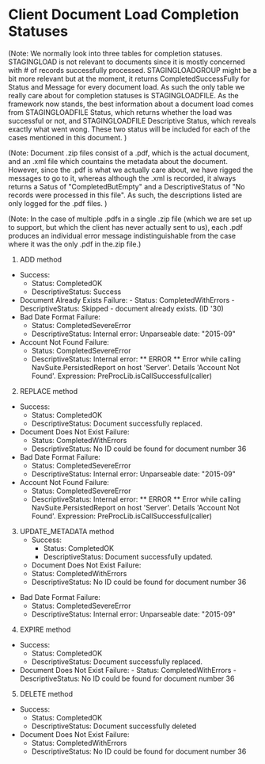 Client Document Load Completion Statuses
==================================================

(Note: We normally look into three tables for completion statuses.
STAGINGLOAD is not relevant to documents since it is mostly concerned with # of
records successfully processed. STAGINGLOADGROUP might be a bit more relevant
but at the moment, it returns CompletedSuccessFully for Status and Message
for every document load. As such the only table we really care about for
completion statuses is STAGINGLOADFILE. As the framework now stands, the best
information about a document load comes from STAGINGLOADFILE Status, which
returns whether the load was successful or not, and STAGINGLOADFILE Descriptive
Status, which reveals exactly what went wong. These two status will be included
for each of the cases mentioned in this document.  )

(Note: Document .zip files consist of a .pdf, which is the actual document, and
an .xml file which countains the metadata about the document. However, since
the .pdf is what we actually care about, we have rigged the messages to go to
it, whereas although the .xml is recorded, it always returns a Satus of
"CompletedButEmpty" and a DescriptiveStatus of
"No records were processed in this file". As such, the descriptions listed are
only logged for the .pdf files. )

(Note: In the case of multiple .pdfs in a single .zip file (which we are set up
to support, but which the client has never actually sent to us), each .pdf
produces an individual error message indistinguishable from the case where it
was the only .pdf in the.zip file.)

1. ADD method
  - Success:
    -   Status: CompletedOK
    -   DescriptiveStatus: Success
   -   Document Already Exists Failure:
    -  Status: CompletedWithErrors
    -  DescriptiveStatus: Skipped - document already exists. (ID '30)
  - Bad Date Format Failure:
    - Status: CompletedSevereError
    - DescriptiveStatus: Internal error: Unparseable date: "2015-09"
  - Account Not Found Failure:
    - Status: CompletedSevereError
    - DescriptiveStatus: Internal error: ** ERROR ** Error while calling NavSuite.PersistedReport on host 'Server'.  Details 'Account Not Found'. Expression: PreProcLib.isCallSuccessful(caller)
2. REPLACE method
  - Success:
    - Status: CompletedOK
    - DescriptiveStatus: Document successfully replaced.
  - Document Does Not Exist Failure:
    - Status: CompletedWithErrors
    - DescriptiveStatus: No ID could be found for document number 36
  - Bad Date Format Failure:
    - Status: CompletedSevereError
    - DescriptiveStatus: Internal error: Unparseable date: "2015-09"
  - Account Not Found Failure:
    - Status: CompletedSevereError
    - DescriptiveStatus: Internal error: ** ERROR ** Error while calling NavSuite.PersistedReport on host 'Server'.  Details 'Account Not Found'. Expression: PreProcLib.isCallSuccessful(caller)
3. UPDATE_METADATA method
   - Success:
     - Status: CompletedOK
     - DescriptiveStatus: Document successfully updated.
   -  Document Does Not Exist Failure:
     - Status: CompletedWithErrors
     - DescriptiveStatus: No ID could be found for document number 36
  - Bad Date Format Failure:
     - Status: CompletedSevereError
     - DescriptiveStatus: Internal error: Unparseable date: "2015-09"
4. EXPIRE method
  - Success:
    - Status: CompletedOK
    - DescriptiveStatus: Document successfully replaced.
  -  Document Does Not Exist Failure:
    - Status: CompletedWithErrors
    - DescriptiveStatus: No ID could be found for document number 36
5. DELETE method
  - Success:
    - Status: CompletedOK
    - DescriptiveStatus: Document successfully deleted
  - Document Does Not Exist Failure:
    - Status: CompletedWithErrors
    - DescriptiveStatus: No ID could be found for document number 36
